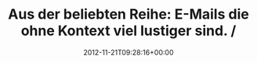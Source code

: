 ---
retweeted: false
source: <a href="http://twitter.com" rel="nofollow">Twitter Web Client</a>
entities:
  user_mentions:
  - name: Cologne.rb/Kölsch.rb
    screen_name: colognerb
    indices:
    - '74'
    - '84'
    id_str: '461078077'
    id: '461078077'
  urls: []
  symbols: []
  media:
  - expanded_url: https://twitter.com/bascht/status/271183235386601472/photo/1
    indices:
    - '85'
    - '105'
    url: http://t.co/DXQ6rKMC
    media_url: http://pbs.twimg.com/media/A8Nvtz7CcAACcha.png
    id_str: '271183235394990080'
    id: '271183235394990080'
    media_url_https: https://pbs.twimg.com/media/A8Nvtz7CcAACcha.png
    sizes:
      medium:
        w: '830'
        h: '90'
        resize: fit
      large:
        w: '830'
        h: '90'
        resize: fit
      small:
        w: '680'
        h: '74'
        resize: fit
      thumb:
        w: '90'
        h: '90'
        resize: crop
    type: photo
    display_url: pic.twitter.com/DXQ6rKMC
  hashtags: []
display_text_range:
- '0'
- '105'
favorite_count: '0'
id_str: '271183235386601472'
truncated: false
retweet_count: '1'
id: '271183235386601472'
possibly_sensitive: false
created_at: Wed Nov 21 09:28:16 +0000 2012
favorited: false
full_text: 'Aus der beliebten Reihe: E-Mails die ohne Kontext viel lustiger sind.
  /cc [@colognerb](https://twitter.com/colognerb)'
lang: de
extended_entities:
  media:
  - expanded_url: https://twitter.com/bascht/status/271183235386601472/photo/1
    indices:
    - '85'
    - '105'
    url: http://t.co/DXQ6rKMC
    media_url: http://pbs.twimg.com/media/A8Nvtz7CcAACcha.png
    id_str: '271183235394990080'
    id: '271183235394990080'
    media_url_https: https://pbs.twimg.com/media/A8Nvtz7CcAACcha.png
    sizes:
      medium:
        w: '830'
        h: '90'
        resize: fit
      large:
        w: '830'
        h: '90'
        resize: fit
      small:
        w: '680'
        h: '74'
        resize: fit
      thumb:
        w: '90'
        h: '90'
        resize: crop
    type: photo
    display_url: pic.twitter.com/DXQ6rKMC
tags:
- pesos/twitter
date: '2012-11-21T09:28:16+00:00'
src: https://twitter.com/bascht/status/271183235386601472
original_url: https://twitter.com/bascht/status/271183235386601472
type: twitter_tweet
media_url: https://img.bascht.com/twitter/pbs.twimg.com/media/A8Nvtz7CcAACcha.png
text: 'Aus der beliebten Reihe: E-Mails die ohne Kontext viel lustiger sind. /cc [@colognerb](https://twitter.com/colognerb)'
title: 'Aus der beliebten Reihe: E-Mails die ohne Kontext viel lustiger sind. /'

---